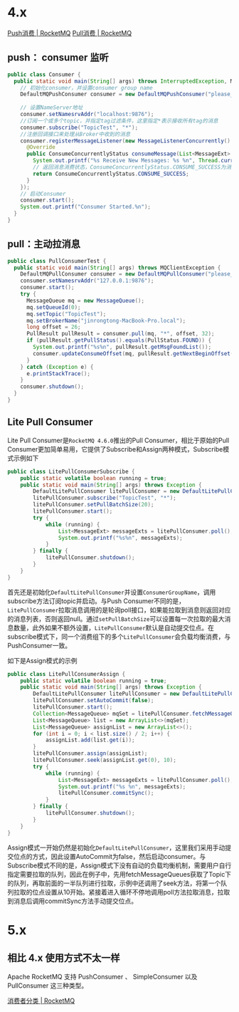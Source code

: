 # 4.x
[Push消费 | RocketMQ](https://rocketmq.apache.org/zh/docs/4.x/consumer/02push)
[Pull消费 | RocketMQ](https://rocketmq.apache.org/zh/docs/4.x/consumer/03pull)

## push： consumer 监听 
```java
public class Consumer {
  public static void main(String[] args) throws InterruptedException, MQClientException {
    // 初始化consumer，并设置consumer group name
    DefaultMQPushConsumer consumer = new DefaultMQPushConsumer("please_rename_unique_group_name");
   
    // 设置NameServer地址 
    consumer.setNamesrvAddr("localhost:9876");
    //订阅一个或多个topic，并指定tag过滤条件，这里指定*表示接收所有tag的消息
    consumer.subscribe("TopicTest", "*");
    //注册回调接口来处理从Broker中收到的消息
    consumer.registerMessageListener(new MessageListenerConcurrently() {
      @Override
      public ConsumeConcurrentlyStatus consumeMessage(List<MessageExt> msgs, ConsumeConcurrentlyContext context) {
        System.out.printf("%s Receive New Messages: %s %n", Thread.currentThread().getName(), msgs);
        // 返回消息消费状态，ConsumeConcurrentlyStatus.CONSUME_SUCCESS为消费成功
        return ConsumeConcurrentlyStatus.CONSUME_SUCCESS;
      }
    });
    // 启动Consumer
    consumer.start();
    System.out.printf("Consumer Started.%n");
  }
}
``` 

## pull：主动拉消息
```java
public class PullConsumerTest {
  public static void main(String[] args) throws MQClientException {
    DefaultMQPullConsumer consumer = new DefaultMQPullConsumer("please_rename_unique_group_name_5");
    consumer.setNamesrvAddr("127.0.0.1:9876");
    consumer.start();
    try {
      MessageQueue mq = new MessageQueue();
      mq.setQueueId(0);
      mq.setTopic("TopicTest");
      mq.setBrokerName("jinrongtong-MacBook-Pro.local");
      long offset = 26;
      PullResult pullResult = consumer.pull(mq, "*", offset, 32);
      if (pullResult.getPullStatus().equals(PullStatus.FOUND)) {
        System.out.printf("%s%n", pullResult.getMsgFoundList());
        consumer.updateConsumeOffset(mq, pullResult.getNextBeginOffset());
      }
    } catch (Exception e) {
      e.printStackTrace();
    }
    consumer.shutdown();
  }
}
```

## Lite Pull Consumer
Lite Pull Consumer是`RocketMQ 4.6.0`推出的Pull Consumer，相比于原始的Pull Consumer更加简单易用，它提供了Subscribe和Assign两种模式，Subscribe模式示例如下

```java
public class LitePullConsumerSubscribe {
    public static volatile boolean running = true;
    public static void main(String[] args) throws Exception {
        DefaultLitePullConsumer litePullConsumer = new DefaultLitePullConsumer("lite_pull_consumer_test");
        litePullConsumer.subscribe("TopicTest", "*");
        litePullConsumer.setPullBatchSize(20);
        litePullConsumer.start();
        try {
            while (running) {
                List<MessageExt> messageExts = litePullConsumer.poll();
                System.out.printf("%s%n", messageExts);
            }
        } finally {
            litePullConsumer.shutdown();
        }
    }
}
```

首先还是初始化`DefaultLitePullConsumer`并设置`ConsumerGroupName`，调用subscribe方法订阅topic并启动。与Push Consumer不同的是，`LitePullConsumer`拉取消息调用的是轮询poll接口，如果能拉取到消息则返回对应的消息列表，否则返回null。通过`setPullBatchSize`可以设置每一次拉取的最大消息数量，此外如果不额外设置，`LitePullConsumer`默认是自动提交位点。在subscribe模式下，同一个消费组下的多个`LitePullConsumer`会负载均衡消费，与PushConsumer一致。

如下是Assign模式的示例

``` java
public class LitePullConsumerAssign {
    public static volatile boolean running = true;
    public static void main(String[] args) throws Exception {
        DefaultLitePullConsumer litePullConsumer = new DefaultLitePullConsumer("please_rename_unique_group_name");
        litePullConsumer.setAutoCommit(false);
        litePullConsumer.start();
        Collection<MessageQueue> mqSet = litePullConsumer.fetchMessageQueues("TopicTest");
        List<MessageQueue> list = new ArrayList<>(mqSet);
        List<MessageQueue> assignList = new ArrayList<>();
        for (int i = 0; i < list.size() / 2; i++) {
            assignList.add(list.get(i));
        }
        litePullConsumer.assign(assignList);
        litePullConsumer.seek(assignList.get(0), 10);
        try {
            while (running) {
                List<MessageExt> messageExts = litePullConsumer.poll();
                System.out.printf("%s %n", messageExts);
                litePullConsumer.commitSync();
            }
        } finally {
            litePullConsumer.shutdown();
        }
    }
}
```

Assign模式一开始仍然是初始化`DefaultLitePullConsumer`，这里我们采用手动提交位点的方式，因此设置AutoCommit为false，然后启动consumer。与Subscribe模式不同的是，Assign模式下没有自动的负载均衡机制，需要用户自行指定需要拉取的队列，因此在例子中，先用fetchMessageQueues获取了Topic下的队列，再取前面的一半队列进行拉取，示例中还调用了seek方法，将第一个队列拉取的位点设置从10开始。紧接着进入循环不停地调用poll方法拉取消息，拉取到消息后调用commitSync方法手动提交位点。


# 5.x
## 相比 4.x 使用方式不太一样
Apache RocketMQ 支持 PushConsumer 、 SimpleConsumer 以及 PullConsumer 这三种类型。 


[消费者分类 | RocketMQ](https://rocketmq.apache.org/zh/docs/featureBehavior/06consumertype#pushconsumer)

